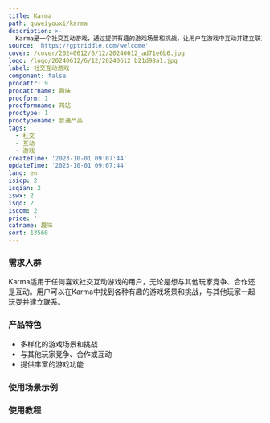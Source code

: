 ```yaml
---
title: Karma
path: quweiyouxi/karma
description: >-
  Karma是一个社交互动游戏，通过提供有趣的游戏场景和挑战，让用户在游戏中互动并建立联系。Karma提供丰富的游戏功能和多样化的游戏模式，用户可以与其他玩家竞争、合作或互动。Karma定位于提供一个轻松愉快的游戏平台，让用户在游戏中享受乐趣和交流。
source: 'https://gptriddle.com/welcome'
cover: /cover/20240612/6/12/20240612_ad71e6b6.jpg
logo: /logo/20240612/6/12/20240612_b21d98a1.jpg
label: 社交互动游戏
component: false
procattr: 9
procattrname: 趣味
procform: 1
procformname: 网站
proctype: 1
proctypename: 普通产品
tags:
  - 社交
  - 互动
  - 游戏
createTime: '2023-10-01 09:07:44'
updateTime: '2023-10-01 09:07:44'
lang: en
isicp: 2
isqian: 2
iswx: 2
isqq: 2
iscom: 2
price: ''
catname: 趣味
sort: 13560
---
```




### 需求人群
Karma适用于任何喜欢社交互动游戏的用户，无论是想与其他玩家竞争、合作还是互动。用户可以在Karma中找到各种有趣的游戏场景和挑战，与其他玩家一起玩耍并建立联系。

### 产品特色
- 多样化的游戏场景和挑战
- 与其他玩家竞争、合作或互动
- 提供丰富的游戏功能

### 使用场景示例


### 使用教程


  
